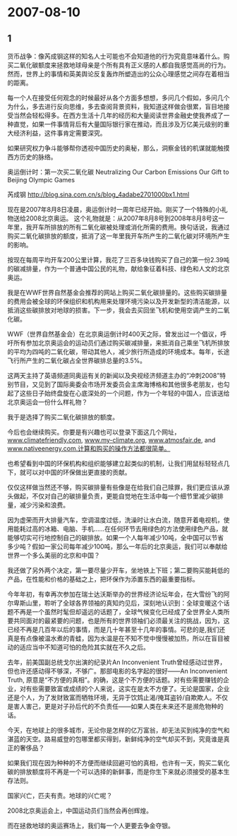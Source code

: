 # 2007-08-10

## 1

货币战争：像芮成钢这样的知名人士可能也不会知道他的行为究竟意味着什么。购买二氧化碳额度来拯救地球母亲是个所有具有正义感的人都自我感觉高尚的行为。然而，世界上的事情和英美舆论反复轰炸所塑造出的公众心理感觉之间存在着相当的距离。

每一个人在接受任何观念的时候最好从各个方面多想想，多问几个假如，多问几个为什么，多去进行反向思维，多去查阅背景资料，我知道这样做会很累，盲目地接受当然会轻松得多。在西方生活十几年的经历和大量阅读世界金融史使我养成了一种直觉，如果一件事情背后有大量国际银行家在推动，而且涉及万亿美元级别的重大经济利益，这件事肯定需要深究。

如果研究权力争斗能够帮你透视中国历史的奥秘，那么，洞察金钱的机谋就能触摸西方历史的脉络。

奥运倒计时：第一次买二氧化碳 Neutralizing Our Carbon Emissions                            Our Gift to Beijing Olympic Games

芮成钢  http://blog.sina.com.cn/s/blog_4adabe2701000bx1.html

现在是2007年8月8日凌晨，奥运倒计时一周年已经开始。刚买了一个特殊的小礼物送给2008北京奥运。 这个礼物就是：从2007年8月8号到2008年8月8号这一年里，我开车所排放的所有二氧化碳被处理或消化所需的费用。换句话说，我通过购买二氧化碳排放的额度，抵消了这一年里我开车所产生的二氧化碳对环境所产生的影响。

按现在每周平均开车200公里计算，我花了三百多块钱购买了自己的第一份2.39吨的碳减排量，作为一个普通中国公民的礼物，献给象征着科技、绿色和人文的北京奥运。

我是在WWF世界自然基金会推荐的网站上购买二氧化碳排量的。这些购买碳排量的费用会被全球的环保组织和机构用来处理环境污染以及开发新型的清洁能源，以抵消这些碳排放对地球的损害。下一步，我会去买回坐飞机和使用空调产生的二氧化碳。


WWF（世界自然基金会）在北京奥运倒计时400天之际，曾发出过一个倡议，呼吁所有参加北京奥运会的运动员们通过购买碳减排量，来抵消自己乘坐飞机所排放的平均为四吨的二氧化碳，带动其他人，减少旅行所造成的环境成本。每年，长途飞行所产生的二氧化碳占全世界碳排总量的3.5%。

这两天主持了英语频道同奥运有关的新闻以及央视经济频道主办的“冲刺2008”特别节目，又见到了国际奥委会市场开发委员会主席海博格和其他很多老朋友，也勾起了这些日子始终盘旋在心底深处的一个问题，作为一个年轻的中国人，应该送给北京奥运会一份什么样礼物？


我于是选择了购买二氧化碳排放的额度。


今后也会继续购买。你要是有兴趣也可以登录下面这几个网址， www.climatefriendly.com, www.my-climate.org, www.atmosfair.de, and www.nativeenergy.com.计算和购买的操作方法都很简单。


也希望看到中国的环保机构和组织能够建立起类似的机制，让我们用鼠标轻轻点几下，就可以对中国的环保做出更直接的贡献。


仅仅这样做当然还不够，购买碳排量有些像是在给我们自己赎罪，我们更应该从源头做起，不仅对自己的碳排量负责，更能自觉地在生活中每一个细节里减少碳排量，减少污染和浪费。


因为虚荣而开大排量汽车，空调温度过低，洗澡时让水白流，随意开着电视机，使用能耗过高的冰箱、电脑、手机……在任何环节去用绿色的方法使用绿色产品，就能够切实可行地控制自己的碳排放。如果一个人每年减少10吨，全中国可以节省多少吨？假如一家公司每年减少100吨，那么一年后的北京奥运，我们可以奉献给世界一个多么美丽的北京和中国？


我还做了另外两个决定，第一要尽量少开车，坐地铁上下班；第二要购买能耗低的产品，在性能和价格的基础之上，把环保作为添置东西的最重要指标。


今年年初，有幸再次参加在瑞士达沃斯举办的世界经济论坛年会，在大雪纷飞的阿尔卑斯山里，聆听了全球各界领袖的真知灼见后，深刻地认识到：全球变暖这个话题不再是一个虽然时髦但却遥远的话题了，全球气候变化已经成了全世界全人类所要共同面对的最紧要的问题，也是所有的世界领袖们必须最关注的挑战，因为，这已经不再是几百年以后的事情，而是几十年甚至十几年的事情。可悲的是,我们还真是有点像被温水煮的青蛙，因为水温是在不知不觉中慢慢被加热，所以在盲目被动的适应当中不知道可怕的危险其实就在不久之后。


去年，前美国副总统戈尔出演的纪录片An Inconvenient Truth曾经感动过世界，但也许还感动得不够深，不够广。那部电影的名字起的很好――An Inconvenient Truth, 原意是“不方便的真相”。的确，这是个不方便的话题。对有些需要赚钱的企业，对有些需要致富或成绩的个人来说，这实在是太不方便了。无论是国家，企业还是个人，为了发财致富而牺牲环境，无异于饮鸩止渴/掩耳盗铃/自欺欺人。不仅是害人害己，更是对子孙后代的不负责任――如果人类在未来还不是濒危物种的话。


今天，在地球上的很多城市，无论你是怎样的亿万富翁，却无法买到纯净的空气和湛蓝的天空。路易威登的包哪里都买得到，新鲜纯净的空气却买不到，究竟谁是真正的奢侈品？


如果我们现在因为种种的不方便而继续回避可怕的真相，也许有一天，购买二氧化碳的排放额度将不再是一个可以选择的新鲜事，而是你生下来就必须接受的基本生存法则。


国家兴亡，匹夫有责。地球的兴亡呢？


2008北京奥运会上，中国运动员们当然会再创辉煌。


而在拯救地球的奥运赛场上，我们每一个人更要去争金夺银。



